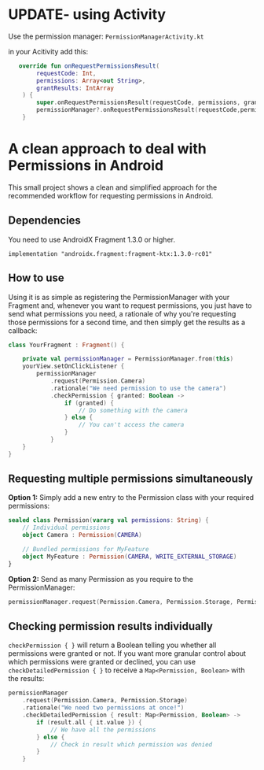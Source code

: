 # UPDATE- using Activity


Use the permission manager:
```PermissionManagerActivity.kt```

in your Acitivity add this:

```kotlin
   override fun onRequestPermissionsResult(
        requestCode: Int,
        permissions: Array<out String>,
        grantResults: IntArray
    ) {
        super.onRequestPermissionsResult(requestCode, permissions, grantResults)
        permissionManager?.onRequestPermissionsResult(requestCode,permissions,grantResults)
    }
```


# A clean approach to deal with Permissions in Android

This small project shows a clean and simplified approach for the recommended workflow for requesting permissions in Android.

## Dependencies

You need to use AndroidX Fragment 1.3.0 or higher.

```
implementation "androidx.fragment:fragment-ktx:1.3.0-rc01"
```

## How to use

Using it is as simple as registering the PermissionManager with your Fragment and, whenever you want to request permissions, you just have to send what permissions you need, a rationale of why you're requesting those permissions for a second time, and then simply get the results as a callback:

```kotlin
class YourFragment : Fragment() {

    private val permissionManager = PermissionManager.from(this)
    yourView.setOnClickListener {
        permissionManager
            .request(Permission.Camera)
            .rationale("We need permission to use the camera")
            .checkPermission { granted: Boolean ->
                if (granted) {
                    // Do something with the camera
                } else {
                    // You can't access the camera
                }
            }
    }
}
```

## Requesting multiple permissions simultaneously

**Option 1:** Simply add a new entry to the Permission class with your required permissions:

```kotlin
sealed class Permission(vararg val permissions: String) {
    // Individual permissions
    object Camera : Permission(CAMERA)

    // Bundled permissions for MyFeature
    object MyFeature : Permission(CAMERA, WRITE_EXTERNAL_STORAGE)
}
```

**Option 2:** Send as many Permission as you require to the PermissionManager:

```kotlin
permissionManager.request(Permission.Camera, Permission.Storage, Permission.Location)
```

## Checking permission results individually

`checkPermission { }` will return a Boolean telling you whether all permissions were granted or not.
If you want more granular control about which permissions were granted or declined, you can use `checkDetailedPermission { }` to receive a `Map<Permission, Boolean>` with the results:

```kotlin
permissionManager
    .request(Permission.Camera, Permission.Storage)
    .rationale("We need two permissions at once!")
    .checkDetailedPermission { result: Map<Permission, Boolean> ->
        if (result.all { it.value }) {
            // We have all the permissions
        } else {
            // Check in result which permission was denied
        }
    }
```